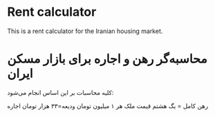 # Rent calculator
This is a rent calculator for the Iranian housing market.


# محاسبه‌گر رهن و اجاره برای بازار مسکن ایران

کلیه محاسبات بر این اساس انجام می‌شود:

رهن کامل = یگ هشتم قیمت ملک
هر ۱ میلیون تومان ودیعه=۳۳ هزار تومان اجاره
